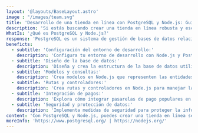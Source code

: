 ```yaml
---
layout: '@layouts/BaseLayout.astro'
image : "/images/team.svg"
title: 'Desarrollo de una tienda en línea con PostgreSQL y Node.js: Guía paso a paso'
description: 'Si estás buscando crear una tienda en línea robusta y escalable, PostgreSQL y Node.js son una combinación poderosa. Aprende cómo desarrollar una tienda en línea utilizando PostgreSQL y Node.js en esta guía detallada.'
WhatIs: '¿Qué es PostgreSQL y Node.js?'
response: 'PostgreSQL es un sistema de gestión de bases de datos relacional, mientras que Node.js es un entorno de tiempo de ejecución de JavaScript que te permite construir aplicaciones web backend eficientes.'
beneficts:
  - subtitle: 'Configuración del entorno de desarrollo:'
    description: 'Configura tu entorno de desarrollo con Node.js y PostgreSQL.'
  - subtitle: 'Diseño de la base de datos:'
    description: 'Diseña y crea la estructura de la base de datos utilizando PostgreSQL y define relaciones entre las tablas.'
  - subtitle: 'Modelos y consultas:'
    description: 'Crea modelos en Node.js que representen las entidades de tu tienda en línea y realiza consultas a la base de datos utilizando sentencias SQL.'
  - subtitle: 'Rutas y controladores:'
    description: 'Crea rutas y controladores en Node.js para manejar las solicitudes HTTP relacionadas con la tienda en línea.'
  - subtitle: 'Integración de pagos:'
    description: 'Explora cómo integrar pasarelas de pago populares en tu tienda en línea utilizando Node.js y PostgreSQL.'
  - subtitle: 'Seguridad y protección de datos:'
    description: 'Implementa medidas de seguridad para proteger la información sensible de tus clientes, como la encriptación de contraseñas y el manejo adecuado de datos personales.'
content: 'Con PostgreSQL y Node.js, puedes crear una tienda en línea segura y escalable. Sigue esta guía paso a paso y convierte tu idea de negocio en una realidad.'
moreInfo: 'https://www.postgresql.org/ | https://nodejs.org/'
---
```

